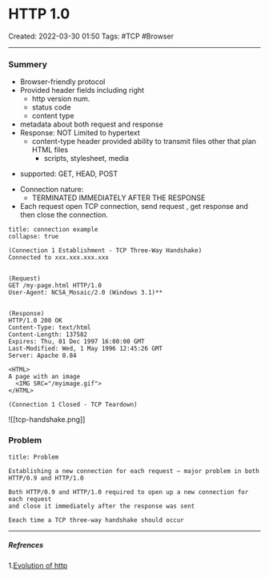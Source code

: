 # HTTP 1.0
Created: 2022-03-30 01:50
Tags: #TCP #Browser
____

### Summery
- Browser-friendly protocol
- Provided header fields including right 
	- http version num.
	- status code
	- content type
- metadata about both request and response
- Response: NOT Limited to hypertext
	- content-type header provided ability to transmit files other that plan HTML files
		- scripts, stylesheet, media
* supported: GET, HEAD, POST
-  Connection nature:
	- TERMINATED IMMEDIATELY AFTER THE RESPONSE
- Each request open TCP connection, send request , get response and then close the connection.

```ad-example
title: connection example
collapse: true

(Connection 1 Establishment - TCP Three-Way Handshake)
Connected to xxx.xxx.xxx.xxx


(Request)
GET /my-page.html HTTP/1.0   
User-Agent: NCSA_Mosaic/2.0 (Windows 3.1)**


(Response)  
HTTP/1.0 200 OK   
Content-Type: text/html   
Content-Length: 137582  
Expires: Thu, 01 Dec 1997 16:00:00 GMT  
Last-Modified: Wed, 1 May 1996 12:45:26 GMT  
Server: Apache 0.84  
  
<HTML>   
A page with an image  
  <IMG SRC="/myimage.gif">  
</HTML>

(Connection 1 Closed - TCP Teardown)

```


![[tcp-handshake.png]]

### Problem
```ad-danger
title: Problem 

Establishing a new connection for each request — major problem in both HTTP/0.9 and HTTP/1.0

Both HTTP/0.9 and HTTP/1.0 required to open up a new connection for each request
and close it immediately after the response was sent

Eeach time a TCP three-way handshake should occur
```


_____
##### Refrences
1.[Evolution of http](https://medium.com/platform-engineer/evolution-of-http-69cfe6531ba0)

